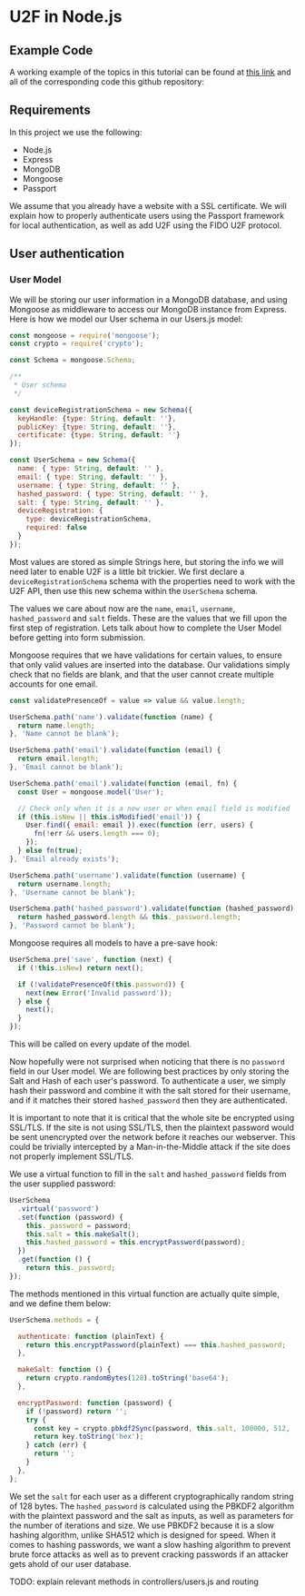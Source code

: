 # U2F in Node.js

## Example Code
A working example of the topics in this tutorial can be found at [this link](https://tonsmann.me)
and all of the corresponding code this github repository:


## Requirements
In this project we use the following:
* Node.js
* Express
* MongoDB
* Mongoose
* Passport

We assume that you already have a website with a SSL certificate. We will explain how to
properly authenticate users using the Passport framework for local authentication, as well
as add U2F using the FIDO U2F protocol.

## User authentication
### User Model
We will be storing our user information in a MongoDB database, and using Mongoose as middleware
to access our MongoDB instance from Express. Here is how we model our User schema in
our Users.js model:

````javascript
const mongoose = require('mongoose');
const crypto = require('crypto');

const Schema = mongoose.Schema;

/**
 * User schema
 */

const deviceRegistrationSchema = new Schema({
  keyHandle: {type: String, default: ''},
  publicKey: {type: String, default: ''},
  certificate: {type: String, default: ''}
});

const UserSchema = new Schema({
  name: { type: String, default: '' },
  email: { type: String, default: '' },
  username: { type: String, default: '' },
  hashed_password: { type: String, default: '' },
  salt: { type: String, default: '' },
  deviceRegistration: {
    type: deviceRegistrationSchema,
    required: false
  }
});
````

Most values are stored as simple Strings here, but storing the info we will need later to
enable U2F is a little bit trickier. We first declare a ````deviceRegistrationSchema````
schema with the properties need to work with the U2F API, then use this new schema within
the ````UserSchema```` schema.

The values we care about now are the ````name````, ````email````, ````username````,
````hashed_password```` and ````salt```` fields. These are the values that we fill upon
the first step of registration. Lets talk about how to complete the User Model before getting
into form submission.

Mongoose requires that we have validations for certain values, to ensure that only valid values
are inserted into the database. Our validations simply check that no fields are blank, and that
the user cannot create multiple accounts for one email.

````javascript
const validatePresenceOf = value => value && value.length;

UserSchema.path('name').validate(function (name) {
  return name.length;
}, 'Name cannot be blank');

UserSchema.path('email').validate(function (email) {
  return email.length;
}, 'Email cannot be blank');

UserSchema.path('email').validate(function (email, fn) {
  const User = mongoose.model('User');

  // Check only when it is a new user or when email field is modified
  if (this.isNew || this.isModified('email')) {
    User.find({ email: email }).exec(function (err, users) {
      fn(!err && users.length === 0);
    });
  } else fn(true);
}, 'Email already exists');

UserSchema.path('username').validate(function (username) {
  return username.length;
}, 'Username cannot be blank');

UserSchema.path('hashed_password').validate(function (hashed_password) {
  return hashed_password.length && this._password.length;
}, 'Password cannot be blank');
````

Mongoose requires all models to have a pre-save hook:

````javascript
UserSchema.pre('save', function (next) {
  if (!this.isNew) return next();

  if (!validatePresenceOf(this.password)) {
    next(new Error('Invalid password'));
  } else {
    next();
  }
});
````

This will be called on every update of the model.

Now hopefully were not surprised when noticing that there is no ````password```` field in our
User model. We are following best practices by only storing the Salt and Hash of each user's
password. To authenticate a user, we simply hash their password and combine it with the salt
stored for their username, and if it matches their stored ````hashed_password```` then they
are authenticated.

It is important to note that it is critical that the whole site be encrypted using SSL/TLS.
If the site is not using SSL/TLS, then the plaintext password would be sent unencrypted over
the network before it reaches our webserver. This could be trivially intercepted by a
Man-in-the-Middle attack if the site does not properly implement SSL/TLS.

We use a virtual function to fill in the ````salt```` and ````hashed_password```` fields from
the user supplied password:
````javascript
UserSchema
  .virtual('password')
  .set(function (password) {
    this._password = password;
    this.salt = this.makeSalt();
    this.hashed_password = this.encryptPassword(password);
  })
  .get(function () {
    return this._password;
});
````
The methods mentioned in this virtual function are actually quite simple, and we define them
below:
````javascript
UserSchema.methods = {

  authenticate: function (plainText) {
    return this.encryptPassword(plainText) === this.hashed_password;
  },

  makeSalt: function () {
    return crypto.randomBytes(128).toString('base64');
  },

  encryptPassword: function (password) {
    if (!password) return '';
    try {
      const key = crypto.pbkdf2Sync(password, this.salt, 100000, 512, 'sha512');
      return key.toString('hex');
    } catch (err) {
      return '';
    }
  },
};
````

We set the ````salt```` for each user as a different cryptographically random string of 128
bytes. The ````hashed_password```` is calculated using the PBKDF2 algorithm with the
plaintext password and the salt as inputs, as well as parameters for the number of iterations
and size. We use PBKDF2 because it is a slow hashing algorithm, unlike SHA512 which is designed
for speed. When it comes to hashing passwords, we want a slow hashing algorithm to prevent
brute force attacks as well as to prevent cracking passwords if an attacker gets ahold of our
user database.

TODO: explain relevant methods in controllers/users.js and routing
